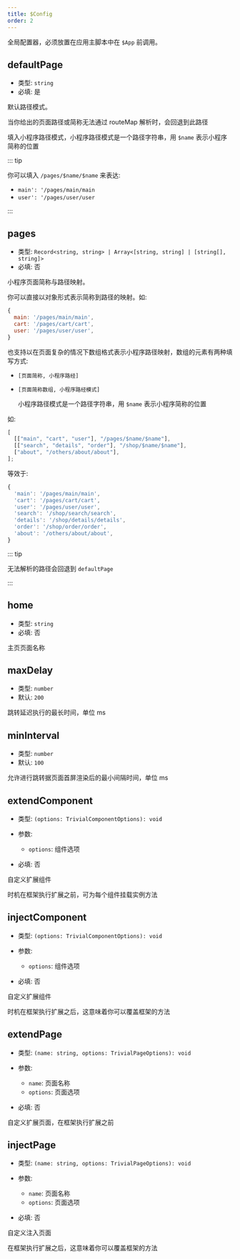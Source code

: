 ```yaml
---
title: $Config
order: 2
---
```


全局配置器，必须放置在应用主脚本中在 `$App` 前调用。

## defaultPage

- 类型: `string`
- 必填: 是

默认路径模式。

当你给出的页面路径或简称无法通过 routeMap 解析时，会回退到此路径

填入小程序路径模式，小程序路径模式是一个路径字符串，用 `$name` 表示小程序简称的位置

::: tip

你可以填入 `/pages/$name/$name` 来表达:

- `main': '/pages/main/main`
- `user': '/pages/user/user`

:::

## pages

- 类型: `Record<string, string> | Array<[string, string] | [string[], string]>`
- 必填: 否

小程序页面简称与路径映射。

你可以直接以对象形式表示简称到路径的映射。如:

```js
{
  main: '/pages/main/main',
  cart: '/pages/cart/cart',
  user: '/pages/user/user',
}
```

也支持以在页面复杂的情况下数组格式表示小程序路径映射，数组的元素有两种填写方式:

- `[页面简称, 小程序路经]`

- `[页面简称数组, 小程序路经模式]`

  小程序路径模式是一个路径字符串，用 `$name` 表示小程序简称的位置

如:

```js
[
  [["main", "cart", "user"], "/pages/$name/$name"],
  [["search", "details", "order"], "/shop/$name/$name"],
  ["about", "/others/about/about"],
];
```

等效于:

```js
{
  'main': '/pages/main/main',
  'cart': '/pages/cart/cart',
  'user': '/pages/user/user',
  'search': '/shop/search/search',
  'details': '/shop/details/details',
  'order': '/shop/order/order',
  'about': '/others/about/about',
}
```

::: tip

无法解析的路径会回退到 `defaultPage`

:::

## home

- 类型: `string`
- 必填: 否

主页页面名称

## maxDelay

- 类型: `number`
- 默认: `200`

跳转延迟执行的最长时间，单位 ms

## minInterval

- 类型: `number`
- 默认: `100`

允许进行跳转据页面首屏渲染后的最小间隔时间，单位 ms

## extendComponent

- 类型: `(options: TrivialComponentOptions): void`

- 参数:
  - `options`: 组件选项

- 必填: 否

自定义扩展组件

时机在框架执行扩展之前，可为每个组件挂载实例方法

## injectComponent

- 类型: `(options: TrivialComponentOptions): void`

- 参数:
  - `options`: 组件选项

- 必填: 否

自定义扩展组件

时机在框架执行扩展之后，这意味着你可以覆盖框架的方法

## extendPage

- 类型: `(name: string, options: TrivialPageOptions): void`

- 参数:
  - `name`: 页面名称
  - `options`: 页面选项

- 必填: 否

自定义扩展页面，在框架执行扩展之前

## injectPage

- 类型: `(name: string, options: TrivialPageOptions): void`

- 参数:
  - `name`: 页面名称
  - `options`: 页面选项

- 必填: 否

自定义注入页面

在框架执行扩展之后，这意味着你可以覆盖框架的方法

